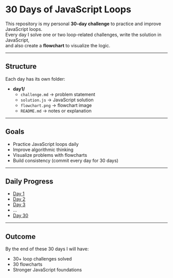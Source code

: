 # 30 Days of JavaScript Loops

This repository is my personal **30-day challenge** to practice and improve JavaScript loops.  
Every day I solve one or two loop-related challenges, write the solution in JavaScript,  
and also create a **flowchart** to visualize the logic.

---

## Structure
Each day has its own folder:
- **day1/**
  - `challenge.md` → problem statement  
  - `solution.js` → JavaScript solution  
  - `flowchart.png` → flowchart image  
  - `README.md` → notes or explanation 

---

## Goals
- Practice JavaScript loops daily  
- Improve algorithmic thinking  
- Visualize problems with flowcharts  
- Build consistency (commit every day for 30 days)  

---

## Daily Progress
- [Day 1](./day1)
- [Day 2](./day2)
- [Day 3](./day3)
- ...
- [Day 30](./day30)

---

## Outcome
By the end of these 30 days I will have:
- 30+ loop challenges solved  
- 30 flowcharts  
- Stronger JavaScript foundations  
